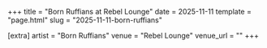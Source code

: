 +++
title = "Born Ruffians at Rebel Lounge"
date = 2025-11-11
template = "page.html"
slug = "2025-11-11-born-ruffians"

[extra]
artist = "Born Ruffians"
venue = "Rebel Lounge"
venue_url = ""
+++

